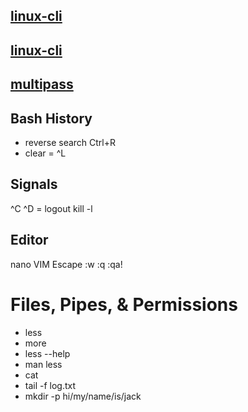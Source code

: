 ## [linux-cli](http://bit.ly/linux-cli)
## [linux-cli](https://btholt.github.io/complete-intro-to-linux-and-the-cli/)
## [multipass](https://multipass.run/)

## Bash History
* reverse search Ctrl+R
* clear = ^L

## Signals
^C 
^D = logout
kill -l

## Editor
nano
VIM Escape  :w :q :qa!

# Files, Pipes, & Permissions
* less 
* more
* less --help
* man less
* cat   
* tail -f log.txt
* mkdir -p hi/my/name/is/jack